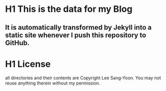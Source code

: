 H1 This is the data for my Blog
===============================
It is automatically transformed by Jekyll into a static site whenever I push this repository to GitHub.
-
H1 License
==========
all directories and their contents are Copyright Lee Sang-Yoon. You may not reuse anything therein without my permission.
